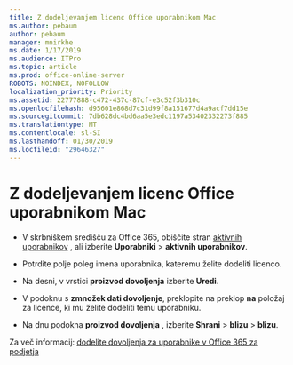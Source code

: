 ```yaml
---
title: Z dodeljevanjem licenc Office uporabnikom Mac
ms.author: pebaum
author: pebaum
manager: mnirkhe
ms.date: 1/17/2019
ms.audience: ITPro
ms.topic: article
ms.prod: office-online-server
ROBOTS: NOINDEX, NOFOLLOW
localization_priority: Priority
ms.assetid: 22777888-c472-437c-87cf-e3c52f3b310c
ms.openlocfilehash: d95601e868d7c31d99f8a151677d4a9acf7dd15e
ms.sourcegitcommit: 7db628dc4bd6aa5e3edc1197a53402332273f885
ms.translationtype: MT
ms.contentlocale: sl-SI
ms.lasthandoff: 01/30/2019
ms.locfileid: "29646327"
---
```

# <a name="how-to-assign-office-licenses-to-mac-users"></a>Z dodeljevanjem licenc Office uporabnikom Mac

- V skrbniškem središču za Office 365, obiščite stran [aktivnih uporabnikov](https://go.microsoft.com/fwlink/p/?linkid=834822) , ali izberite **Uporabniki** \> **aktivnih uporabnikov**.
    
- Potrdite polje poleg imena uporabnika, kateremu želite dodeliti licenco.
    
- Na desni, v vrstici **proizvod dovoljenja** izberite **Uredi**.
    
- V podoknu s **zmnožek dati dovoljenje**, preklopite na preklop **na** položaj za licence, ki mu želite dodeliti temu uporabniku. 
    
- Na dnu podokna **proizvod dovoljenja** , izberite **Shrani** \> **blizu** \> **blizu**.
    
Za več informacij: [dodelite dovoljenja za uporabnike v Office 365 za podjetja](https://docs.microsoft.com/office365/admin/subscriptions-and-billing/assign-licenses-to-users)
  

